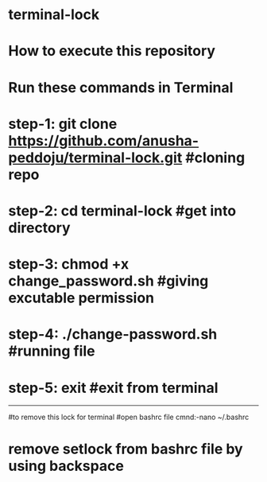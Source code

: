 # terminal-lock
# How to execute this repository
# Run these commands in Terminal
# step-1: git clone  https://github.com/anusha-peddoju/terminal-lock.git #cloning repo
# step-2: cd terminal-lock #get into directory
# step-3: chmod +x change_password.sh #giving excutable permission
# step-4: ./change-password.sh #running file
# step-5: exit #exit from terminal
-----------------------------------------
#to remove this lock for terminal
      #open bashrc file
      cmnd:-nano ~/.bashrc
# remove setlock from bashrc file by using backspace

